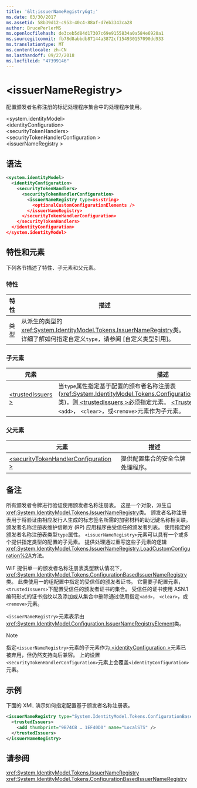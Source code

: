 ```yaml
---
title: '&lt;issuerNameRegistry&gt;'
ms.date: 03/30/2017
ms.assetid: 58b39d12-c953-40c4-88af-d7eb3343ca28
author: BrucePerlerMS
ms.openlocfilehash: de3ceb5d84d17307c69e9155834a0a584e6920a1
ms.sourcegitcommit: fb78d8abbdb87144a3872cf154930157090dd933
ms.translationtype: MT
ms.contentlocale: zh-CN
ms.lasthandoff: 09/27/2018
ms.locfileid: "47399146"
---
```

# <a name="ltissuernameregistrygt"></a>&lt;issuerNameRegistry&gt;
配置颁发者名称注册的标记处理程序集合中的处理程序使用。  
  
 \<system.identityModel>  
\<identityConfiguration>  
\<securityTokenHandlers>  
\<securityTokenHandlerConfiguration >  
\<issuerNameRegistry >  
  
## <a name="syntax"></a>语法  
  
```xml  
<system.identityModel>  
  <identityConfiguration>  
    <securityTokenHandlers>  
      <securityTokenHandlerConfiguration>  
        <issuerNameRegistry type=xs:string>  
          <optionalCustomConfigurationElements />  
        </issuerNameRegistry>  
      </securityTokenHandlerConfiguration>  
    </securityTokenHandlers>  
  </identityConfiguration>  
</system.identityModel>  
```  
  
## <a name="attributes-and-elements"></a>特性和元素  
 下列各节描述了特性、子元素和父元素。  
  
### <a name="attributes"></a>特性  
  
|特性|描述|  
|---------------|-----------------|  
|类型|从派生的类型的<xref:System.IdentityModel.Tokens.IssuerNameRegistry>类。 详细了解如何指定自定义`type`，请参阅 [自定义类型引用]。|  
  
### <a name="child-elements"></a>子元素  
  
|元素|描述|  
|-------------|-----------------|  
|[\<trustedIssuers >](../../../../../docs/framework/configure-apps/file-schema/windows-identity-foundation/trustedissuers.md)|当`type`属性指定基于配置的颁布者名称注册表 (<xref:System.IdentityModel.Tokens.ConfigurationBasedIssuerNameRegistry>类)，则[ \<trustedIssuers >](../../../../../docs/framework/configure-apps/file-schema/windows-identity-foundation/trustedissuers.md)必须指定元素。 [ \<TrustedIssuers >](../../../../../docs/framework/configure-apps/file-schema/windows-identity-foundation/trustedissuers.md)元素可能需要`<add>`， `<clear>`，或`<remove>`元素作为子元素。|  
  
### <a name="parent-elements"></a>父元素  
  
|元素|描述|  
|-------------|-----------------|  
|[\<securityTokenHandlerConfiguration >](../../../../../docs/framework/configure-apps/file-schema/windows-identity-foundation/securitytokenhandlerconfiguration.md)|提供配置集合的安全令牌处理程序。|  
  
## <a name="remarks"></a>备注  
 所有颁发者令牌进行验证使用颁发者名称注册表。 这是一个对象，派生自<xref:System.IdentityModel.Tokens.IssuerNameRegistry>类。 颁发者名称注册表用于将验证由相应发行人生成的标志签名所需的加密材料的助记键名称相关联。 颁发者名称注册表维护信赖方 (RP) 应用程序由受信任的颁发者列表。 使用指定的颁发者名称注册表类型`type`属性。 `<issuerNameRegistry>`元素可以具有一个或多个提供指定类型的配置的子元素。 提供处理通过重写这些子元素的逻辑<xref:System.IdentityModel.Tokens.IssuerNameRegistry.LoadCustomConfiguration%2A>方法。  
  
 WIF 提供单一的颁发者名称注册表类型默认情况下，<xref:System.IdentityModel.Tokens.ConfigurationBasedIssuerNameRegistry>类。 此类使用一的组配置中指定的受信任的颁发者证书。 它需要子配置元素，`<trustedIssuers>`下配置受信任的颁发者证书的集合。 受信任的证书使用 ASN.1 编码形式的证书指纹以及添加或从集合中删除通过使用指定`<add>`， `<clear>`，或`<remove>`元素。  
  
 `<issuerNameRegistry>`元素表示由<xref:System.IdentityModel.Configuration.IssuerNameRegistryElement>类。  
  
> [!NOTE]
>  指定`<issuerNameRegistry>`元素的子元素作为[ \<identityConfiguration >](../../../../../docs/framework/configure-apps/file-schema/windows-identity-foundation/identityconfiguration.md)元素已被弃用，但仍然支持向后兼容。 上的设置`<securityTokenHandlerConfiguration>`元素上会覆盖`<identityConfiguration>`元素。  
  
## <a name="example"></a>示例  
 下面的 XML 演示如何指定配置基于颁发者名称注册表。  
  
```xml  
<issuerNameRegistry type="System.IdentityModel.Tokens.ConfigurationBasedIssuerNameRegistry, System.IdentityModel, Version=4.0.0.0, Culture=neutral, PublicKeyToken=b77a5c561934e089">  
  <trustedIssuers>  
    <add thumbprint="9B74CB … 1EF40D0" name="LocalSTS" />  
  </trustedIssuers>  
</issuerNameRegistry>  
```  
  
## <a name="see-also"></a>请参阅  
 <xref:System.IdentityModel.Tokens.IssuerNameRegistry>  
 <xref:System.IdentityModel.Tokens.ConfigurationBasedIssuerNameRegistry>
